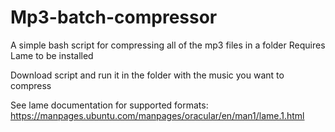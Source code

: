 # Mp3-batch-compressor
A simple bash script for compressing all of the mp3 files in a folder
Requires Lame to be installed

Download script and run it in the folder with the music you want to compress


See lame documentation for supported formats: https://manpages.ubuntu.com/manpages/oracular/en/man1/lame.1.html
